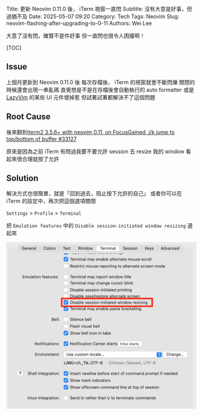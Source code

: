 Title: 更新 Neovim 0.11.0 後， iTerm 視窗一直閃
Subtitle: 沒有大意是好事，但過猶不及
Date: 2025-05-07 09:20
Category: Tech
Tags: Neovim
Slug: neovim-flashing-after-upgrading-to-0-11
Authors: Wei Lee

大意了沒有閃，確實不是件好事
但一直閃也很令人困擾啊！

<!--more-->

[TOC]

## Issue
上個月更新到 Neovim 0.11.0 後
每次存檔後， iTerm 的視窗就會不斷閃爍
關閉的時候還會出現一串亂碼
直覺想是不是在存檔後會自動執行的 auto formatter
或是 [LazyVim] 的某些 UI 元件壞掉惹
但試著試著都解決不了這個問題

## Root Cause
後來翻到[iterm2 3.5.6+ with neovim 0.11, on FocusGained, j/k jump to top/bottom of buffer #33127](https://github.com/neovim/neovim/issues/33127)

原來是因為之前 iTerm 有問過我要不要允許 session 去 resize 我的 window
看起來很合理就按了允許

## Solution
解決方式也很簡單，就是「回到過去，阻止按下允許的自己」
或者你可以在 iTerm 的設定中，再次把這個選項關閉

`Settings` > `Profile` > `Terminal`

把 `Emulation features` 中的 `Disable session-initiated window resizing` 選起來

![neovim-iTerm2](/images/posts-image/2025-neovim-flashing-after-upgrade-to-0-11/neovim-iTerm2.png)


[LazyVim]: https://www.lazyvim.org/
